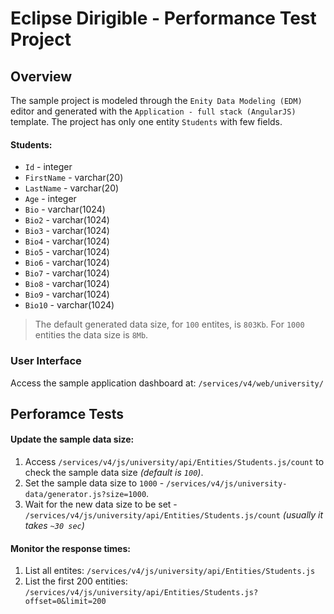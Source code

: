 # Eclipse Dirigible - Performance Test Project

## Overview

The sample project is modeled through the `Enity Data Modeling (EDM)` editor and generated with the `Application - full stack (AngularJS)` template.
The project has only one entity `Students` with few fields.

#### Students:

- `Id` - integer
- `FirstName` - varchar(20)
- `LastName` - varchar(20)
- `Age` - integer
- `Bio` - varchar(1024)
- `Bio2` - varchar(1024)
- `Bio3` - varchar(1024)
- `Bio4` - varchar(1024)
- `Bio5` - varchar(1024)
- `Bio6` - varchar(1024)
- `Bio7` - varchar(1024)
- `Bio8` - varchar(1024)
- `Bio9` - varchar(1024)
- `Bio10` - varchar(1024)

> The default generated data size, for `100` entites, is `803Kb`. For `1000` entities the data size is `8Mb`.

### User Interface

Access the sample application dashboard at: `/services/v4/web/university/`

## Perforamce Tests

#### Update the sample data size:

1. Access `/services/v4/js/university/api/Entities/Students.js/count` to check the sample data size _(default is `100`)_.
1. Set the sample data size to `1000` -  `/services/v4/js/university-data/generator.js?size=1000`.
1. Wait for the new data size to be set - `/services/v4/js/university/api/Entities/Students.js/count` _(usually it takes `~30 sec`)_

#### Monitor the response times:

1. List all entites: `/services/v4/js/university/api/Entities/Students.js`
1. List the first 200 entities: `/services/v4/js/university/api/Entities/Students.js?offset=0&limit=200`
